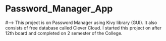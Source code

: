 # Password_Manager_App
#-->  This project is on Password Manager using Kivy library (GUI). It also consists of free database called Clever Cloud.
I started this project on after 12th board and completed on 2 semester of the College.
